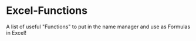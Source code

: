 # Excel-Functions
A list of useful "Functions" to put in the name manager and use as Formulas in Excel!
